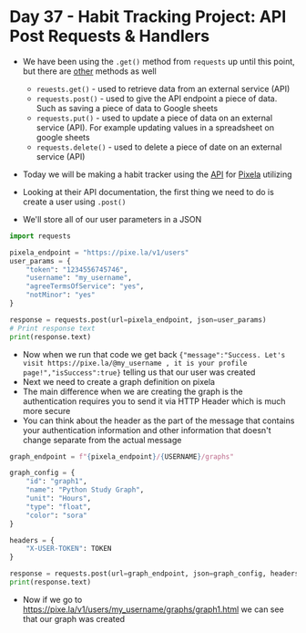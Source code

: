 # Day 37 - Habit Tracking Project: API Post Requests & Handlers

- We have been using the `.get()` method from `requests` up until this point, but there are [other](https://requests.readthedocs.io/en/latest/api/) methods as well
    + `reuests.get()` - used to retrieve data from an external service (API)
    + `requests.post()` - used to give the API endpoint a piece of data. Such as saving a piece of data to Google sheets
    + `requests.put()` - used to update a piece of data on an external service (API). For example updating values in a spreadsheet on google sheets
    + `requests.delete()` - used to delete a piece of date on an external service (API)

- Today we will be making a habit tracker using the [API](https://docs.pixe.la/) for [Pixela](https://pixe.la/) utilizing 
- Looking at their API documentation, the first thing we need to do is create a user using `.post()`
- We'll store all of our user parameters in a JSON 
```python
import requests

pixela_endpoint = "https://pixe.la/v1/users"
user_params = {
    "token": "1234556745746",
    "username": "my_username",
    "agreeTermsOfService": "yes",
    "notMinor": "yes"
}

response = requests.post(url=pixela_endpoint, json=user_params)
# Print response text
print(response.text)
```

- Now when we run that code we get back `{"message":"Success. Let's visit https://pixe.la/@my_username , it is your profile page!","isSuccess":true}` telling us that our user was created
- Next we need to create a graph definition on pixela
- The main difference when we are creating the graph is the authentication requires you to send it via HTTP Header which is much more secure
- You can think about the header as the part of the message that contains your authentication information and other information that doesn't change separate from the actual message

```python
graph_endpoint = f"{pixela_endpoint}/{USERNAME}/graphs"

graph_config = {
    "id": "graph1",
    "name": "Python Study Graph",
    "unit": "Hours",
    "type": "float",
    "color": "sora"
}

headers = {
    "X-USER-TOKEN": TOKEN
}

response = requests.post(url=graph_endpoint, json=graph_config, headers=headers)
print(response.text)
```
- Now if we go to https://pixe.la/v1/users/my_username/graphs/graph1.html we can see that our graph was created

